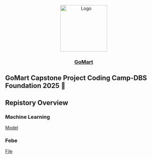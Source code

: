<div align="center">
  <a href="#">
    <img src="https://github.com/GoMartProject/gomart-assets/blob/main/GoMart-Logo.png" alt="Logo" width="auto" height="150">
     <h3 align="center">GoMart</h3>

  </a>
</div>

## GoMart Capstone Project Coding Camp-DBS Foundation 2025 👋

<!--

**Here are some ideas to get you started:**

🙋‍♀️ A short introduction - what is your organization all about?
🌈 Contribution guidelines - how can the community get involved?
👩‍💻 Useful resources - where can the community find your docs? Is there anything else the community should know?
🍿 Fun facts - what does your team eat for breakfast?
🧙 Remember, you can do mighty things with the power of [Markdown](https://docs.github.com/github/writing-on-github/getting-started-with-writing-and-formatting-on-github/basic-writing-and-formatting-syntax)
-->


## Repistory Overview
### Machine Learning
[Model](https://github.com/GoMartProject/)

### Febe
[File](https://github.com/GoMartProject/)
